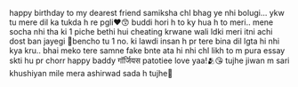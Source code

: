 happy birthday to my dearest friend samiksha chl bhag ye nhi bolugi... 
ykw tu mere dil ka tukda h re pgli❤️😙 buddi hori h to ky hua h to meri.. mene socha nhi tha ki 1 piche bethi hui cheating krwane wali ldki meri itni achi dost ban jayegi 🌚bencho tu 1 no. ki lawdi insan h pr tere bina dil lgta hi nhi kya kru.. bhai meko tere samne fake bnte ata hi nhi chl likh to m pura essay skti hu pr chorr 
happy baddy गॉर्जियस patotiee love yaa!🫂😘
tujhe jiwan m sari khushiyan mile mera ashirwad sada h tujhe🤍
